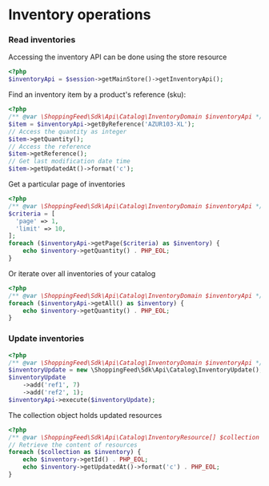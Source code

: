# Inventory operations

### Read inventories

Accessing the inventory API can be done using the store resource

```php
<?php
$inventoryApi = $session->getMainStore()->getInventoryApi();
```

Find an inventory item by a product's reference (sku):

```php
<?php
/** @var \ShoppingFeed\Sdk\Api\Catalog\InventoryDomain $inventoryApi */
$item = $inventoryApi->getByReference('AZUR103-XL');
// Access the quantity as integer
$item->getQuantity();
// Access the reference
$item->getReference();
// Get last modification date time
$item->getUpdatedAt()->format('c');
```

Get a particular page of inventories

```php
<?php
/** @var \ShoppingFeed\Sdk\Api\Catalog\InventoryDomain $inventoryApi */
$criteria = [
  'page' => 1,  
  'limit' => 10,  
];
foreach ($inventoryApi->getPage($criteria) as $inventory) {
	echo $inventory->getQuantity() . PHP_EOL;
}
```

Or iterate over all inventories of your catalog

```php
<?php
/** @var \ShoppingFeed\Sdk\Api\Catalog\InventoryDomain $inventoryApi */
foreach ($inventoryApi->getAll() as $inventory) {
	echo $inventory->getQuantity() . PHP_EOL;
}
```

### Update inventories


```php
<?php
/** @var \ShoppingFeed\Sdk\Api\Catalog\InventoryDomain $inventoryApi */
$inventoryUpdate = new \ShoppingFeed\Sdk\Api\Catalog\InventoryUpdate();
$inventoryUpdate
    ->add('ref1', 7)
    ->add('ref2', 1);
$inventoryApi->execute($inventoryUpdate);
```

The collection object holds updated resources

```php
<?php
/** @var \ShoppingFeed\Sdk\Api\Catalog\InventoryResource[] $collection */
// Retrieve the content of resources
foreach ($collection as $inventory) {
	echo $inventory->getId() . PHP_EOL;
	echo $inventory->getUpdatedAt()->format('c') . PHP_EOL;
}
```
